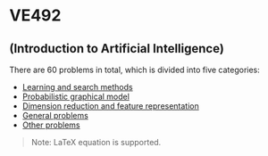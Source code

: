# VE492
## (Introduction to Artificial Intelligence)

There are 60 problems in total, which is divided into five categories:

+ [Learning and search methods](./learn_search)
+ [Probabilistic graphical model](./prob_model)
+ [Dimension reduction and feature representation](./dim_redution_feature_rep)
+ [General problems](./general)
+ [Other problems](./other)


> Note: LaTeX equation is supported.

